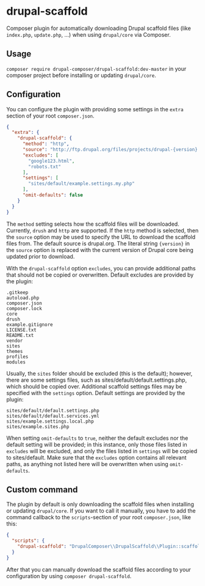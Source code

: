 # drupal-scaffold

Composer plugin for automatically downloading Drupal scaffold files (like
`index.php`, `update.php`, …) when using `drupal/core` via Composer.

## Usage

`composer require drupal-composer/drupal-scaffold:dev-master` in your composer
project before installing or updating `drupal/core`.

## Configuration

You can configure the plugin with providing some settings in the `extra` section
of your root `composer.json`.

```json
{
  "extra": {
    "drupal-scaffold": {
      "method": "http",
      "source": "http://ftp.drupal.org/files/projects/drupal-{version}.tar.gz",
      "excludes": [
        "google123.html",
        "robots.txt"
      ],
      "settings": [
        "sites/default/example.settings.my.php"
      ],
      "omit-defaults": false
    }
  }
}
```
The `method` setting selects how the scaffold files will be downloaded.
Currently, `drush` and `http` are supported.  If the `http` method is selected,
then the `source` option may be used to specify the URL to download the
scaffold files from.  The default source is drupal.org.  The literal string
`{version}` in the `source` option is replaced with the current version of 
Drupal core being updated prior to download.

With the `drupal-scaffold` option `excludes`, you can provide additional paths 
that should not be copied or overwritten. Default excludes are provided by the 
plugin:
```
.gitkeep
autoload.php
composer.json
composer.lock
core
drush
example.gitignore
LICENSE.txt
README.txt
vendor
sites
themes
profiles
modules
```

Usually, the `sites` folder should be excluded (this is the default); however,
there are some settings files, such as sites/default/default.settings.php,
which should be copied over.  Additional scaffold settings files may be
specified with the `settings` option. Default settings are provided by the
plugin:
```
sites/default/default.settings.php
sites/default/default.services.yml
sites/example.settings.local.php
sites/example.sites.php
```

When setting `omit-defaults` to `true`, neither the default excludes nor the
default setting will be provided; in this instance, only those files listed in 
`excludes` will be excluded, and only the files listed in `settings` will be
copied to sites/default. Make sure that the `excludes` option contains all 
relevant paths, as anything not listed here will be overwritten when using 
`omit-defaults`.

## Custom command

The plugin by default is only downloading the scaffold files when installing or
updating `drupal/core`. If you want to call it manually, you have to add the 
command callback to the `scripts`-section of your root `composer.json`, like this:

```json
{
  "scripts": {
    "drupal-scaffold": "DrupalComposer\\DrupalScaffold\\Plugin::scaffold"
  }
}
```

After that you can manually download the scaffold files according to your
configuration by using `composer drupal-scaffold`.
